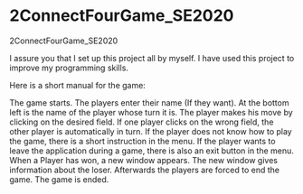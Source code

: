 # 2ConnectFourGame_SE2020
2ConnectFourGame_SE2020

I assure you that I set up this project all by myself. I have used this project to improve my programming skills.

Here is a short manual for the game:

The game starts.
The players enter their name (If they want).
At the bottom left is the name of the player whose turn it is.
The player makes his move by clicking on the desired field. If one player clicks on the wrong field, the other player is automatically in turn. If the player does not know how to play the game, there is a short instruction in the menu. If the player wants to leave the application during a game, there is also an exit button in the menu.
When a Player has won, a new window appears. The new window gives information about the loser. Afterwards the players are forced to end the game.
The game is ended.

